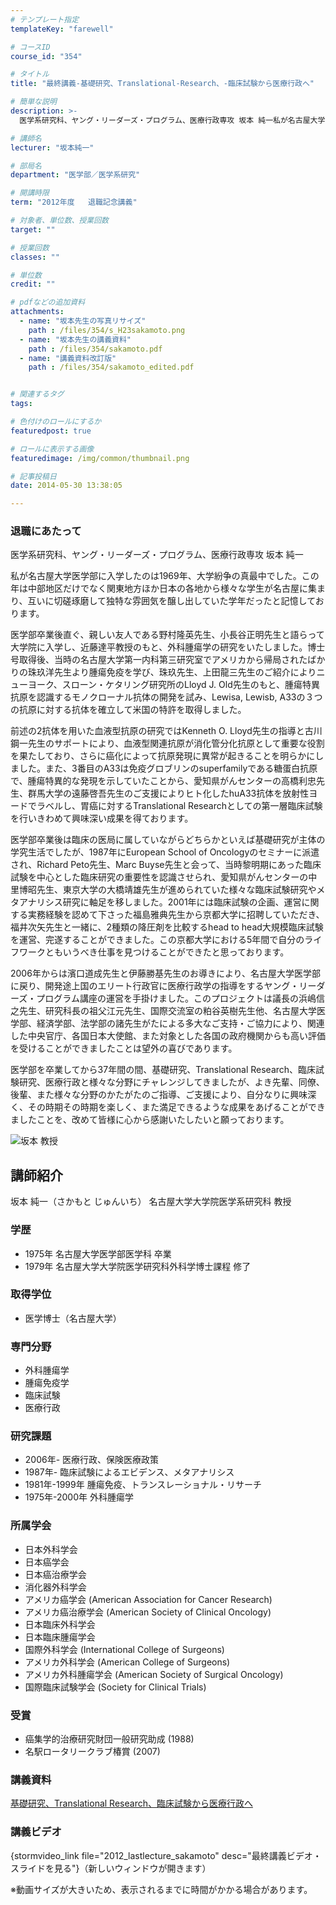 ```yaml
---
# テンプレート指定
templateKey: "farewell"

# コースID
course_id: "354"

# タイトル
title: "最終講義-基礎研究、Translational-Research、-臨床試験から医療行政へ"

# 簡単な説明
description: >-
  医学系研究科、ヤング・リーダーズ・プログラム、医療行政専攻 坂本 純一私が名古屋大学医学部に入学したのは1969年、大学紛争の真最中でした。この年は中部地区だけでなく関東地方ほか日本の各地から...

# 講師名
lecturer: "坂本純一"

# 部局名
department: "医学部／医学系研究"

# 開講時限
term: "2012年度	退職記念講義"

# 対象者、単位数、授業回数
target: ""

# 授業回数
classes: ""

# 単位数
credit: ""

# pdfなどの追加資料
attachments: 
  - name: "坂本先生の写真リサイズ" 
    path : /files/354/s_H23sakamoto.png
  - name: "坂本先生の講義資料" 
    path : /files/354/sakamoto.pdf
  - name: "講義資料改訂版" 
    path : /files/354/sakamoto_edited.pdf


# 関連するタグ
tags:

# 色付けのロールにするか
featuredpost: true

# ロールに表示する画像
featuredimage: /img/common/thumbnail.png

# 記事投稿日
date: 2014-05-30 13:38:05

---
```

### 退職にあたって 

医学系研究科、ヤング・リーダーズ・プログラム、医療行政専攻 坂本 純一

私が名古屋大学医学部に入学したのは1969年、大学紛争の真最中でした。この年は中部地区だけでなく関東地方ほか日本の各地から様々な学生が名古屋に集まり、互いに切磋琢磨して独特な雰囲気を醸し出していた学年だったと記憶しております。

医学部卒業後直ぐ、親しい友人である野村隆英先生、小長谷正明先生と語らって大学院に入学し、近藤達平教授のもと、外科腫瘍学の研究をいたしました。博士号取得後、当時の名古屋大学第一内科第三研究室でアメリカから帰局されたばかりの珠玖洋先生より腫瘍免疫を学び、珠玖先生、上田龍三先生のご紹介によりニューヨーク、スローン・ケタリング研究所のLloyd J. Old先生のもと、腫瘍特異抗原を認識するモノクローナル抗体の開発を試み、Lewisa, Lewisb, A33の３つの抗原に対する抗体を確立して米国の特許を取得しました。 

前述の2抗体を用いた血液型抗原の研究ではKenneth O. Lloyd先生の指導と古川鋼一先生のサポートにより、血液型関連抗原が消化管分化抗原として重要な役割を果たしており、さらに癌化によって抗原発現に異常が起きることを明らかにしました。また、3番目のA33は免疫グロブリンのsuperfamilyである糖蛋白抗原で、腫瘍特異的な発現を示していたことから、愛知県がんセンターの高橋利忠先生、群馬大学の遠藤啓吾先生のご支援によりヒト化したhuA33抗体を放射性ヨードでラベルし、胃癌に対するTranslational Researchとしての第一層臨床試験を行いきわめて興味深い成果を得ております。 

医学部卒業後は臨床の医局に属していながらどちらかといえば基礎研究が主体の学究生活でしたが、1987年にEuropean School of Oncologyのセミナーに派遣され、Richard Peto先生、Marc Buyse先生と会って、当時黎明期にあった臨床試験を中心とした臨床研究の重要性を認識させられ、愛知県がんセンターの中里博昭先生、東京大学の大橋靖雄先生が進められていた様々な臨床試験研究やメタアナリシス研究に軸足を移しました。2001年には臨床試験の企画、運営に関する実務経験を認めて下さった福島雅典先生から京都大学に招聘していただき、福井次矢先生と一緒に、2種類の降圧剤を比較するhead to head大規模臨床試験を運営、完遂することができました。この京都大学における5年間で自分のライフワークともいうべき仕事を見つけることができたと思っております。 

2006年からは濱口道成先生と伊藤勝基先生のお導きにより、名古屋大学医学部に戻り、開発途上国のエリート行政官に医療行政学の指導をするヤング・リーダーズ・プログラム講座の運営を手掛けました。このプロジェクトは議長の浜嶋信之先生、研究科長の祖父江元先生、国際交流室の粕谷英樹先生他、名古屋大学医学部、経済学部、法学部の諸先生がたによる多大なご支持・ご協力により、関連した中央官庁、各国日本大使館、また対象とした各国の政府機関からも高い評価を受けることができましたことは望外の喜びであります。 

医学部を卒業してから37年間の間、基礎研究、Translational Research、臨床試験研究、医療行政と様々な分野にチャレンジしてきましたが、よき先輩、同僚、後輩、また様々な分野のかたがたのご指導、ご支援により、自分なりに興味深く、その時期その時期を楽しく、また満足できるような成果をあげることができましたことを、改めて皆様に心から感謝いたしたいと願っております。

![坂本 教授](/files/354/s_H23sakamoto.png) 
## 講師紹介

坂本 純一（さかもと じゅんいち） 名古屋大学大学院医学系研究科 教授 

### 学歴

  * 1975年 名古屋大学医学部医学科 卒業
  * 1979年 名古屋大学大学院医学研究科外科学博士課程 修了

### 取得学位

  * 医学博士（名古屋大学）

### 専門分野

  * 外科腫瘍学
  * 腫瘍免疫学
  * 臨床試験
  * 医療行政

### 研究課題

  * 2006年- 医療行政、保険医療政策
  * 1987年- 臨床試験によるエビデンス、メタアナリシス
  * 1981年-1999年 腫瘍免疫、トランスレーショナル・リサーチ
  * 1975年-2000年 外科腫瘍学

### 所属学会

  * 日本外科学会
  * 日本癌学会
  * 日本癌治療学会
  * 消化器外科学会
  * アメリカ癌学会 (American Association for Cancer Research)
  * アメリカ癌治療学会 (American Society of Clinical Oncology)
  * 日本臨床外科学会
  * 日本臨床腫瘍学会
  * 国際外科学会 (International College of Surgeons)
  * アメリカ外科学会 (American College of Surgeons)
  * アメリカ外科腫瘍学会 (American Society of Surgical Oncology)
  * 国際臨床試験学会 (Society for Clinical Trials)

### 受賞

  * 癌集学的治療研究財団一般研究助成 (1988)
  * 名駅ロータリークラブ椿賞 (2007)
### 講義資料


[基礎研究、Translational Research、臨床試験から医療行政へ ](/files/354/sakamoto_edited.pdf) 

### 講義ビデオ

{stormvideo_link file="2012_lastlecture_sakamoto" desc="最終講義ビデオ・スライドを見る"}（新しいウィンドウが開きます） 

※動画サイズが大きいため、表示されるまでに時間がかかる場合があります。
